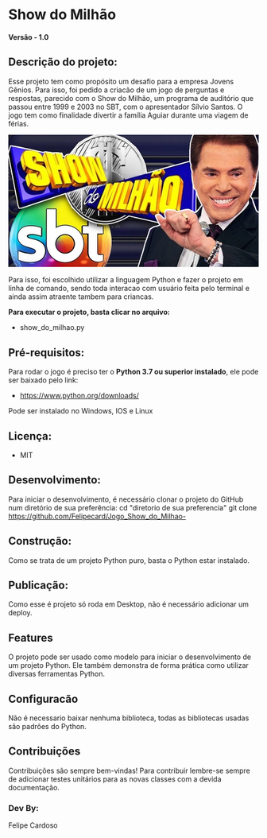 
# Show do Milhão

#### Versão - 1.0

## Descrição do projeto:
Esse projeto tem como propósito um desafio para a empresa Jovens Gênios. Para isso, foi pedido a criacão de um jogo de perguntas e respostas, parecido com o Show do Milhão, um programa de auditório que passou entre 1999 e 2003 no SBT, com o apresentador Sílvio Santos. O jogo tem como finalidade divertir a família Aguiar durante uma viagem de férias.

![imagem](img_show.jpg)

Para isso, foi escolhido utilizar a linguagem Python e fazer o projeto em linha de comando, sendo toda interacao com usuário feita pelo terminal e ainda assim atraente tambem para criancas.



**Para executar o projeto, basta clicar no arquivo:**
* show_do_milhao.py



## Pré-requisitos:
Para rodar o jogo é preciso ter o **Python 3.7 ou superior instalado**, ele pode ser baixado pelo link:
* https://www.python.org/downloads/

Pode ser instalado no Windows, IOS e Linux

## Licença: 
* MIT

## Desenvolvimento:
Para iniciar o desenvolvimento, é necessário clonar o projeto do GitHub num diretório de sua preferência:
cd "diretorio de sua preferencia"
git clone https://github.com/Felipecard/Jogo_Show_do_Milhao-

## Construção:
Como se trata de um projeto Python puro, basta o Python estar instalado.

## Publicação:
Como esse é projeto só roda em Desktop, não é necessário adicionar um deploy.

## Features
O projeto pode ser usado como modelo para iniciar o desenvolvimento de um projeto Python. Ele também demonstra de forma prática como utilizar diversas ferramentas Python.

## Configuracão
Não é necessario baixar nenhuma biblioteca, todas as bibliotecas usadas são padrões do Python.

## Contribuições
Contribuições são sempre bem-vindas! Para contribuir lembre-se sempre de adicionar testes unitários para as novas classes com a devida documentação.

### Dev By:
Felipe Cardoso

